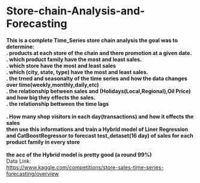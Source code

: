 # Store-chain-Analysis-and-Forecasting
**This is a complete Time_Series store chain analysis the goal was to determine:
<br/>
. products at each store of the chain and there promotion at a given date.
<br/>
. which product family have the most and least sales.
<br/>
. which store have the most and least sales
<br/>
. which (city, state, type) have the most and least sales. 
<br/>
. the trned and seasonalty of the time series and how the data changes over time(weekly,monthly,daily,etc)
<br/>
. the relationship between sales and (Holidays(Local,Regional),Oil Price) and how big they effects the sales.
<br/>
. the relationship bettween the time lags  
<br/>
. How many shop visitors in each day(transactions) and how it effects the sales 
<br/>
then use this informations and train a Hybrid model of Liner Regression and CatBoostRegressor to forecast test_detaset(16 day) of sales for each product family in every store
<br/>
<br/>
the acc of the Hybrid model is pretty good (a round 99%)**
<br/>
Data Link: 
<br/>
https://www.kaggle.com/competitions/store-sales-time-series-forecasting/overview
